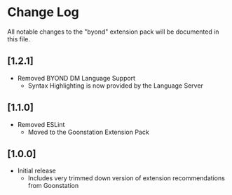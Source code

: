 # Change Log

All notable changes to the "byond" extension pack will be documented in this file.


## [1.2.1]

- Removed BYOND DM Language Support
  - Syntax Highlighting is now provided by the Language Server

## [1.1.0]

- Removed ESLint
  - Moved to the Goonstation Extension Pack

## [1.0.0]

- Initial release
	- Includes very trimmed down version of extension recommendations from Goonstation
